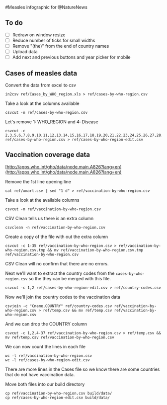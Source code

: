 #Measles infographic for @NatureNews

## To do

- [ ] Redraw on window resize
- [ ] Reduce number of ticks for small widths
- [ ] Remove "(the)" from the end of country names
- [ ] Upload data
- [ ] Add next and previous buttons and year picker for mobile

## Cases of measles data

Convert the data from excel to csv

	in2csv ref/Cases_by_WHO_region.xls > ref/cases-by-who-region.csv

Take a look at the columns available

	csvcut -n ref/cases-by-who-region.csv

Let's remove 1: WHO_REGION and 4: Disease

	csvcut -c 2,3,5,6,7,8,9,10,11,12,13,14,15,16,17,18,19,20,21,22,23,24,25,26,27,28,29,30,31,32,33,34,35,36,37,38 ref/cases-by-who-region.csv > ref/cases-by-who-region-edit.csv

## Vaccination coverage data

[http://apps.who.int/gho/data/node.main.A826?lang=en](http://apps.who.int/gho/data/node.main.A826?lang=en)

Remove the 1st line opening line

	cat ref/xmart.csv | sed "1 d" > ref/vaccination-by-who-region.csv

Take a look at the available columns

	csvcut -n ref/vaccination-by-who-region.csv

CSV Clean tells us there is an extra column

	csvclean -n ref/vaccination-by-who-region.csv

Create a copy of the file with out the extra column

	csvcut -c 1-35 ref/vaccination-by-who-region.csv > ref/vaccination-by-who-region.csv.tmp && mv ref/vaccination-by-who-region.csv.tmp ref/vaccination-by-who-region.csv

CSV Clean will no confirm that there are no errors.

Next we'll want to extract the country codes from the `cases-by-who-region.csv` so the they can be merged with this file.

	csvcut -c 1,2 ref/cases-by-who-region-edit.csv > ref/country-codes.csv

Now we'll join the country codes to the vaccination data

	csvjoin -c "Cname,COUNTRY" ref/country-codes.csv ref/vaccination-by-who-region.csv > ref/temp.csv && mv ref/temp.csv ref/vaccination-by-who-region.csv

And we can drop the COUNTRY column

	csvcut -c 1,2,4-37 ref/vaccination-by-who-region.csv > ref/temp.csv && mv ref/temp.csv ref/vaccination-by-who-region.csv

We can now count the lines in each file

	wc -l ref/vaccination-by-who-region.csv
	wc -l ref/cases-by-who-region-edit.csv

There are more lines in the Cases file so we know there are some countries that do not have vaccination data.

Move both files into our build directory 

	cp ref/vaccination-by-who-region.csv build/data/
	cp ref/cases-by-who-region-edit.csv build/data/















